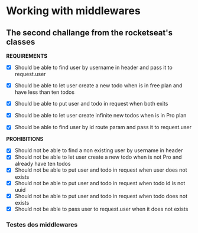 # Working with middlewares
## The second challange from the rocketseat's classes
**REQUIREMENTS**
- [X] Should be able to find user by username in header and pass it to request.user
- [X] Should be able to let user create a new todo when is in free plan and have less than ten todos
- [X] Should be able to put user and todo in request when both exits
- [X] Should be able to let user create infinite new todos when is in Pro plan
- [X] Should be able to find user by id route param and pass it to request.user


**PROHIBITIONS**
- [X] Should not be able to find a non existing user by username in header
- [X] Should not be able to let user create a new todo when is not Pro and already have ten todos
- [X] Should not be able to put user and todo in request when user does not exists
- [X] Should not be able to put user and todo in request when todo id is not uuid
- [X] Should not be able to put user and todo in request when todo does not exists
- [X] Should not be able to pass user to request.user when it does not exists

### Testes dos middlewares

